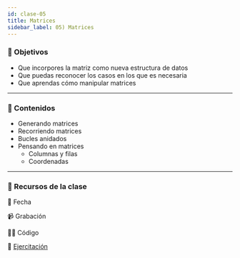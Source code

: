 ```yaml
---
id: clase-05
title: Matrices
sidebar_label: 05) Matrices
---
```


### 🏁 Objetivos

- Que incorpores la matriz como nueva estructura de datos
- Que puedas reconocer los casos en los que es necesaria
- Que aprendas cómo manipular matrices

---

### 📝 Contenidos

- Generando matrices
- Recorriendo matrices
- Bucles anidados
- Pensando en matrices
  - Columnas y filas
  - Coordenadas

---

### 🚀 Recursos de la clase

📆 Fecha

📹 Grabación

👩‍💻 Código

💪 [Ejercitación](https://github.com/Ada-IT/ejercicios-frontend/blob/master/modulo-4/44-matrices.md)
